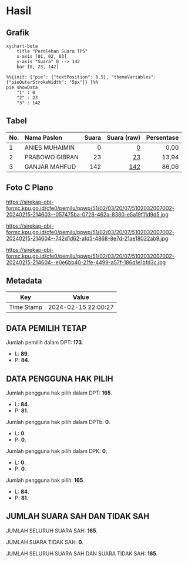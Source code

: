 # Hasil

## Grafik

```mermaid
xychart-beta
    title "Perolehan Suara TPS"
    x-axis [01, 02, 03]
    y-axis "Suara" 0 --> 142
    bar [0, 23, 142]
```

```mermaid
%%{init: {"pie": {"textPosition": 0.5}, "themeVariables": {"pieOuterStrokeWidth": "5px"}} }%%
pie showData
    "1" : 0
    "2" : 23
    "3" : 142
```

## Tabel

| No. | Nama Paslon    | Suara | Suara (raw) | Persentase |
|:--- |:-------------- | -----:| -----------:| ----------:|
| 1   | ANIES MUHAIMIN | 0     | [0][p-1]    | 0,00       |
| 2   | PRABOWO GIBRAN | 23    | [23][p-2]   | 13,94      |
| 3   | GANJAR MAHFUD  | 142   | [142][p-3]  | 86,06      |


[p-1]: https://github.com/gigit-pemilu/pemilu-2024-51-bali/blob/main/pilpres/hitung-suara/sub/51-bali/sub/02-tabanan/sub/03-selemadeg-barat/sub/2007-tiying-gading/sub/002-tps/sub/paslon-1.txt
[p-2]: https://github.com/gigit-pemilu/pemilu-2024-51-bali/blob/main/pilpres/hitung-suara/sub/51-bali/sub/02-tabanan/sub/03-selemadeg-barat/sub/2007-tiying-gading/sub/002-tps/sub/paslon-2.txt
[p-3]: https://github.com/gigit-pemilu/pemilu-2024-51-bali/blob/main/pilpres/hitung-suara/sub/51-bali/sub/02-tabanan/sub/03-selemadeg-barat/sub/2007-tiying-gading/sub/002-tps/sub/paslon-3.txt

## Foto C Plano

https://sirekap-obj-formc.kpu.go.id/cfe0/pemilu/ppwp/51/02/03/20/07/5102032007002-20240215-214603--057475ba-0728-462a-8380-e5a19f11d9d5.jpg

https://sirekap-obj-formc.kpu.go.id/cfe0/pemilu/ppwp/51/02/03/20/07/5102032007002-20240215-214604--742d1d62-afd5-4868-8e7d-21ae18022ab9.jpg

https://sirekap-obj-formc.kpu.go.id/cfe0/pemilu/ppwp/51/02/03/20/07/5102032007002-20240215-214604--e0e6bb40-21fe-4499-a57f-186d1e1bfd3c.jpg


## Metadata

| Key        | Value               |
| ---------- | ------------------- |
| Time Stamp | 2024-02-15 22:00:27 |


## DATA PEMILIH TETAP

Jumlah pemilih dalam DPT: **173**.
 * L: **89**.
 * P: **84**.

## DATA PENGGUNA HAK PILIH

Jumlah pengguna hak pilih dalam DPT: **165**.
 * L: **84**.
 * P: **81**.

Jumlah pengguna hak pilih dalam DPTb: **0**.
 * L: **0**.
 * P: **0**.

Jumlah pengguna hak pilih dalam DPK: **0**.
 * L: **0**.
 * P: **0**.

Jumlah pengguna hak pilih: **165**.
 * L: **84**.
 * P: **81**.

## JUMLAH SUARA SAH DAN TIDAK SAH

JUMLAH SELURUH SUARA SAH: **165**.

JUMLAH SUARA TIDAK SAH: **0**.

JUMLAH SELURUH SUARA SAH DAN SUARA TIDAK SAH: **165**.


